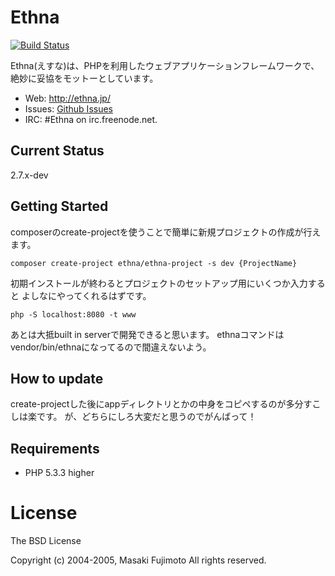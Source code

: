 # Ethna

[![Build Status](https://travis-ci.org/ethna/ethna.png?branch=master)](https://travis-ci.org/ethna/ethna)

Ethna(えすな)は、PHPを利用したウェブアプリケーションフレームワークで、絶妙に妥協をモットーとしています。

* Web: http://ethna.jp/
* Issues: [Github Issues](https://github.com/ethna/ethna/issues)
* IRC: #Ethna on irc.freenode.net.

Current Status
--------------

2.7.x-dev

Getting Started
---------------

composerのcreate-projectを使うことで簡単に新規プロジェクトの作成が行えます。

````
composer create-project ethna/ethna-project -s dev {ProjectName}
````

初期インストールが終わるとプロジェクトのセットアップ用にいくつか入力すると
よしなにやってくれるはずです。

````
php -S localhost:8080 -t www
````

あとは大抵built in serverで開発できると思います。
ethnaコマンドはvendor/bin/ethnaになってるので間違えないよう。

How to update
-------------

create-projectした後にappディレクトリとかの中身をコピペするのが多分すこしは楽です。
が、どちらにしろ大変だと思うのでがんばって！

Requirements
--------------

* PHP 5.3.3 higher

# License

The BSD License

Copyright (c) 2004-2005, Masaki Fujimoto All rights reserved.